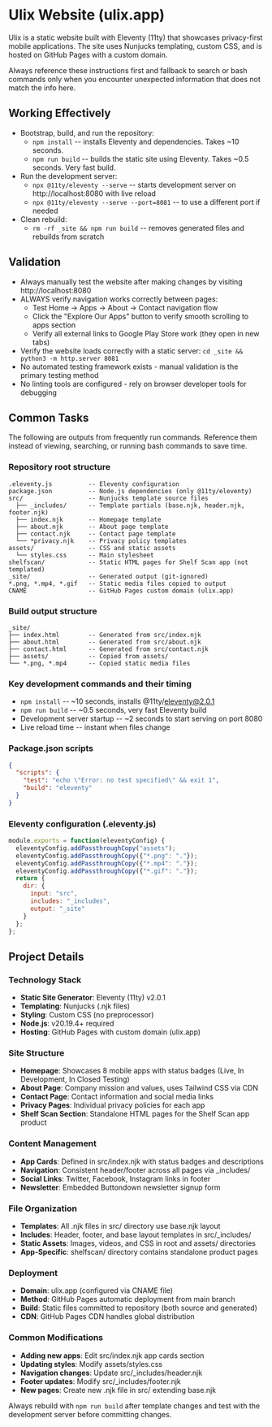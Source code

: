 # Ulix Website (ulix.app)

Ulix is a static website built with Eleventy (11ty) that showcases privacy-first mobile applications. The site uses Nunjucks templating, custom CSS, and is hosted on GitHub Pages with a custom domain.

Always reference these instructions first and fallback to search or bash commands only when you encounter unexpected information that does not match the info here.

## Working Effectively

- Bootstrap, build, and run the repository:
  - `npm install` -- installs Eleventy and dependencies. Takes ~10 seconds.
  - `npm run build` -- builds the static site using Eleventy. Takes ~0.5 seconds. Very fast build.
- Run the development server:
  - `npx @11ty/eleventy --serve` -- starts development server on http://localhost:8080 with live reload
  - `npx @11ty/eleventy --serve --port=8081` -- to use a different port if needed
- Clean rebuild:
  - `rm -rf _site && npm run build` -- removes generated files and rebuilds from scratch

## Validation

- Always manually test the website after making changes by visiting http://localhost:8080
- ALWAYS verify navigation works correctly between pages:
  - Test Home -> Apps -> About -> Contact navigation flow
  - Click the "Explore Our Apps" button to verify smooth scrolling to apps section
  - Verify all external links to Google Play Store work (they open in new tabs)
- Verify the website loads correctly with a static server: `cd _site && python3 -m http.server 8081`
- No automated testing framework exists - manual validation is the primary testing method
- No linting tools are configured - rely on browser developer tools for debugging

## Common Tasks

The following are outputs from frequently run commands. Reference them instead of viewing, searching, or running bash commands to save time.

### Repository root structure
```
.eleventy.js          -- Eleventy configuration
package.json          -- Node.js dependencies (only @11ty/eleventy)
src/                  -- Nunjucks template source files
  ├── _includes/      -- Template partials (base.njk, header.njk, footer.njk)
  ├── index.njk       -- Homepage template
  ├── about.njk       -- About page template
  ├── contact.njk     -- Contact page template
  └── *privacy.njk    -- Privacy policy templates
assets/               -- CSS and static assets
  └── styles.css      -- Main stylesheet
shelfscan/            -- Static HTML pages for Shelf Scan app (not templated)
_site/                -- Generated output (git-ignored)
*.png, *.mp4, *.gif   -- Static media files copied to output
CNAME                 -- GitHub Pages custom domain (ulix.app)
```

### Build output structure
```
_site/
├── index.html        -- Generated from src/index.njk
├── about.html        -- Generated from src/about.njk
├── contact.html      -- Generated from src/contact.njk
├── assets/           -- Copied from assets/
└── *.png, *.mp4      -- Copied static media files
```

### Key development commands and their timing
- `npm install` -- ~10 seconds, installs @11ty/eleventy@2.0.1
- `npm run build` -- ~0.5 seconds, very fast Eleventy build
- Development server startup -- ~2 seconds to start serving on port 8080
- Live reload time -- instant when files change

### Package.json scripts
```json
{
  "scripts": {
    "test": "echo \"Error: no test specified\" && exit 1",
    "build": "eleventy"
  }
}
```

### Eleventy configuration (.eleventy.js)
```javascript
module.exports = function(eleventyConfig) {
  eleventyConfig.addPassthroughCopy("assets");
  eleventyConfig.addPassthroughCopy({"*.png": "."});
  eleventyConfig.addPassthroughCopy({"*.mp4": "."});
  eleventyConfig.addPassthroughCopy({"*.gif": "."});
  return {
    dir: {
      input: "src",
      includes: "_includes", 
      output: "_site"
    }
  };
};
```

## Project Details

### Technology Stack
- **Static Site Generator**: Eleventy (11ty) v2.0.1
- **Templating**: Nunjucks (.njk files)
- **Styling**: Custom CSS (no preprocessor)
- **Node.js**: v20.19.4+ required
- **Hosting**: GitHub Pages with custom domain (ulix.app)

### Site Structure
- **Homepage**: Showcases 8 mobile apps with status badges (Live, In Development, In Closed Testing)
- **About Page**: Company mission and values, uses Tailwind CSS via CDN
- **Contact Page**: Contact information and social media links
- **Privacy Pages**: Individual privacy policies for each app
- **Shelf Scan Section**: Standalone HTML pages for the Shelf Scan app product

### Content Management
- **App Cards**: Defined in src/index.njk with status badges and descriptions
- **Navigation**: Consistent header/footer across all pages via _includes/
- **Social Links**: Twitter, Facebook, Instagram links in footer
- **Newsletter**: Embedded Buttondown newsletter signup form

### File Organization
- **Templates**: All .njk files in src/ directory use base.njk layout
- **Includes**: Header, footer, and base layout templates in src/_includes/
- **Static Assets**: Images, videos, and CSS in root and assets/ directories
- **App-Specific**: shelfscan/ directory contains standalone product pages

### Deployment
- **Domain**: ulix.app (configured via CNAME file)
- **Method**: GitHub Pages automatic deployment from main branch
- **Build**: Static files committed to repository (both source and generated)
- **CDN**: GitHub Pages CDN handles global distribution

### Common Modifications
- **Adding new apps**: Edit src/index.njk app cards section
- **Updating styles**: Modify assets/styles.css
- **Navigation changes**: Update src/_includes/header.njk
- **Footer updates**: Modify src/_includes/footer.njk
- **New pages**: Create new .njk file in src/ extending base.njk

Always rebuild with `npm run build` after template changes and test with the development server before committing changes.